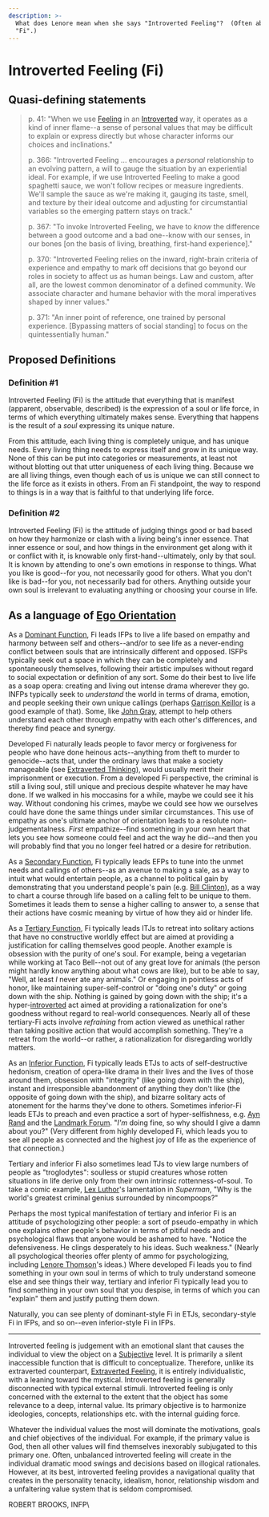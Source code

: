 ```yaml
---
description: >-
  What does Lenore mean when she says "Introverted Feeling"?  (Often abbreviated
  "Fi".)
---
```


# Introverted Feeling (Fi)

## Quasi-defining statements

> p. 41: "When we use [Feeling](./) in an [Introverted](../../attitude.md) way, it operates as a kind of inner flame--a sense of personal values that may be difficult to explain or express directly but whose character informs our choices and inclinations."
>
> p. 366: "Introverted Feeling ... encourages a _personal_ relationship to an evolving pattern, a will to gauge the situation by an experiential ideal. For example, if we use Introverted Feeling to make a good spaghetti sauce, we won't follow recipes or measure ingredients. We'll sample the sauce as we're making it, gauging its taste, smell, and texture by their ideal outcome and adjusting for circumstantial variables so the emerging pattern stays on track."
>
> p. 367: "To invoke Introverted Feeling, we have to _know_ the difference between a good outcome and a bad one--know with our senses, in our bones \[on the basis of living, breathing, first-hand experience]."
>
> p. 370: "Introverted Feeling relies on the inward, right-brain criteria of experience and empathy to mark off decisions that go beyond our roles in society to affect us as human beings. Law and custom, after all, are the lowest common denominator of a defined community. We associate character and humane behavior with the moral imperatives shaped by inner values."
>
> p. 371: "An inner point of reference, one trained by personal experience. \[Bypassing matters of social standing] to focus on the quintessentially human."

## Proposed Definitions

### Definition #1

Introverted Feeling (Fi) is the attitude that everything that is manifest (apparent, observable, described) is the expression of a soul or life force, in terms of which everything ultimately makes sense. Everything that happens is the result of a _soul_ expressing its unique nature.

From this attitude, each living thing is completely unique, and has unique needs. Every living thing needs to express itself and grow in its unique way. None of this can be put into categories or measurements, at least not without blotting out that utter uniqueness of each living thing. Because we are all living things, even though each of us is unique we can still connect to the life force as it exists in others. From an Fi standpoint, the way to respond to things is in a way that is faithful to that underlying life force.

### Definition #2

Introverted Feeling (Fi) is the attitude of judging things good or bad based on how they harmonize or clash with a living being's inner essence. That inner essence or soul, and how things in the environment get along with it or conflict with it, is knowable only first-hand--ultimately, only by that soul. It is known by attending to one's own emotions in response to things. What you like is good--for you, not necessarily good for others. What you don't like is bad--for you, not necessarily bad for others. Anything outside your own soul is irrelevant to evaluating anything or choosing your course in life.

## As a language of [Ego Orientation](../../../../sign-interpretation/orienting/ego-orientation.md)

As a [Dominant Function](../../cognitive-stack/dominant-function.md), Fi leads IFPs to live a life based on empathy and harmony between self and others--and/or to see life as a never-ending conflict between souls that are intrinsically different and opposed. ISFPs typically seek out a space in which they can be completely and spontaneously themselves, following their artistic impulses without regard to social expectation or definition of any sort. Some do their best to live life as a soap opera: creating and living out intense drama wherever they go. INFPs typically seek to _understand_ the world in terms of drama, emotion, and people seeking their own unique callings (perhaps [Garrison Keillor](https://web.archive.org/web/20071014022310/http://greenlightwiki.com/lenore-exegesis/Garrison_Keillor) is a good example of that). Some, like [John Gray](https://web.archive.org/web/20071014022310/http://greenlightwiki.com/lenore-exegesis/John_Gray), attempt to help others understand each other through empathy with each other's differences, and thereby find peace and synergy.

Developed Fi naturally leads people to favor mercy or forgiveness for people who have done heinous acts--anything from theft to murder to genocide--acts that, under the ordinary laws that make a society manageable (see [Extraverted Thinking](../thinking/extraverted-thinking-te/)), would usually merit their imprisonment or execution. From a developed Fi perspective, the criminal is still a living soul, still unique and precious despite whatever he may have done. If we walked in his moccasins for a while, maybe we could see it his way. Without condoning his crimes, maybe we could see how we ourselves could have done the same things under similar circumstances. This use of empathy as one's ultimate anchor of orientation leads to a resolute non-judgementalness. _First_ empathize--find something in your own heart that lets you see how someone could feel and act the way he did--and then you will probably find that you no longer feel hatred or a desire for retribution.

As a [Secondary Function](../../cognitive-stack/secondary-function/), Fi typically leads EFPs to tune into the unmet needs and callings of others--as an avenue to making a sale, as a way to intuit what would entertain people, as a channel to political gain by demonstrating that you understand people's pain (e.g. [Bill Clinton](https://web.archive.org/web/20071014022310/http://greenlightwiki.com/lenore-exegesis/Bill_Clinton)), as a way to chart a course through life based on a calling felt to be unique to them. Sometimes it leads them to sense a higher calling to answer to, a sense that their actions have cosmic meaning by virtue of how they aid or hinder life.

As a [Tertiary Function](../../cognitive-stack/tertiary-function/), Fi typically leads ITJs to retreat into solitary actions that have no constructive worldly effect but are aimed at providing a justification for calling themselves good people. Another example is obsession with the purity of one's soul. For example, being a vegetarian while working at Taco Bell--not out of any great love for animals (the person might hardly know anything about what cows are like), but to be able to say, "Well, at least _I_ never ate any animals." Or engaging in pointless acts of honor, like maintaining super-self-control or "doing one's duty" or going down with the ship. Nothing is gained by going down with the ship; it's a hyper-[introverted](../../attitude.md) act aimed at providing a rationalization for one's goodness without regard to real-world consequences. Nearly all of these tertiary-Fi acts involve _refraining_ from action viewed as unethical rather than taking positive action that would accomplish something. They're a retreat from the world--or rather, a rationalization for disregarding worldly matters.

As an [Inferior Function](../../cognitive-stack/inferior-function.md), Fi typically leads ETJs to acts of self-destructive hedonism, creation of opera-like drama in their lives and the lives of those around them, obsession with "integrity" (like going down with the ship), instant and irresponsible abandonment of anything they don't like (the opposite of going down with the ship), and bizarre solitary acts of atonement for the harms they've done to others. Sometimes inferior-Fi leads ETJs to preach and even practice a sort of hyper-selfishness, e.g. [Ayn Rand](https://web.archive.org/web/20071014022310/http://greenlightwiki.com/lenore-exegesis/Ayn_Rand) and the [Landmark Forum](https://web.archive.org/web/20071014022310/http://greenlightwiki.com/lenore-exegesis/Landmark_Forum). "_I'm_ doing fine, so why should I give a damn about you?" (Very different from highly developed Fi, which leads you to see all people as connected and the highest joy of life as the experience of that connection.)

Tertiary and inferior Fi also sometimes lead TJs to view large numbers of people as "troglodytes": soulless or stupid creatures whose rotten situations in life derive only from their own intrinsic rottenness-of-soul. To take a comic example, [Lex Luthor](https://web.archive.org/web/20071014022310/http://greenlightwiki.com/lenore-exegesis/Lex_Luthor)'s lamentation in _Superman_, "Why is the world's greatest criminal genius surrounded by nincompoops?"

Perhaps the most typical manifestation of tertiary and inferior Fi is an attitude of psychologizing other people: a sort of pseudo-empathy in which one explains other people's behavior in terms of pitiful needs and psychological flaws that anyone would be ashamed to have. "Notice the defensiveness. He clings desperately to his ideas. Such weakness." (Nearly all psychological theories offer plenty of ammo for psychologizing, including [Lenore Thomson](../../../../people-and-systems/lenore-thomson/)'s ideas.) Where developed Fi leads you to find something in your own soul in terms of which to truly understand someone else and see things their way, tertiary and inferior Fi typically lead you to find something in your own soul that you despise, in terms of which you can "explain" them and justify putting them down.

Naturally, you can see plenty of dominant-style Fi in ETJs, secondary-style Fi in IFPs, and so on--even inferior-style Fi in IFPs.

***

Introverted feeling is judgement with an emotional slant that causes the individual to view the object on a [Subjective](../../../our-difficulties/terms-with-nonobvious-meanings/#objective-and-subjective) level. It is primarily a silent inaccessible function that is difficult to conceptualize. Therefore, unlike its extraverted counterpart, [Extraverted Feeling](extraverted-feeling-fe.md), it is entirely individualistic, with a leaning toward the mystical. Introverted feeling is generally disconnected with typical external stimuli. Introverted feeling is only concerned with the external to the extent that the object has some relevance to a deep, internal value. Its primary objective is to harmonize ideologies, concepts, relationships etc. with the internal guiding force.

Whatever the individual values the most will dominate the motivations, goals and chief objectives of the individual. For example, if the primary value is God, then all other values will find themselves inexorably subjugated to this primary one. Often, unbalanced introverted feeling will create in the individual dramatic mood swings and decisions based on illogical rationales. However, at its best, introverted feeling provides a navigational quality that creates in the personality tenacity, idealism, honor, relationship wisdom and a unfaltering value system that is seldom compromised.

ROBERT BROOKS, INFP\
